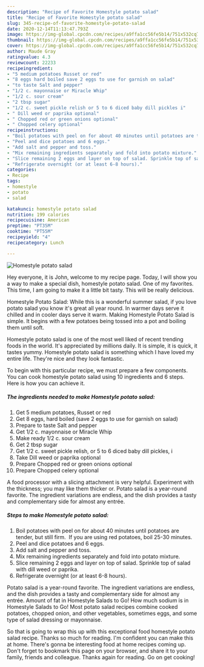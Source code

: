 ```yaml
---
description: "Recipe of Favorite Homestyle potato salad"
title: "Recipe of Favorite Homestyle potato salad"
slug: 345-recipe-of-favorite-homestyle-potato-salad
date: 2020-12-14T11:13:47.793Z
image: https://img-global.cpcdn.com/recipes/a9ffa1cc56fe5b14/751x532cq70/homestyle-potato-salad-recipe-main-photo.jpg
thumbnail: https://img-global.cpcdn.com/recipes/a9ffa1cc56fe5b14/751x532cq70/homestyle-potato-salad-recipe-main-photo.jpg
cover: https://img-global.cpcdn.com/recipes/a9ffa1cc56fe5b14/751x532cq70/homestyle-potato-salad-recipe-main-photo.jpg
author: Maude Gray
ratingvalue: 4.3
reviewcount: 22233
recipeingredient:
- "5 medium potatoes Russet or red"
- "8 eggs hard boiled save 2 eggs to use for garnish on salad"
- "to taste Salt and pepper"
- "1/2 c. mayonnaise or Miracle Whip"
- "1/2 c. sour cream"
- "2 tbsp sugar"
- "1/2 c. sweet pickle relish or 5 to 6 diced baby dill pickles i"
- " Dill weed or paprika optional"
- " Chopped red or green onions optional"
- " Chopped celery optional"
recipeinstructions:
- "Boil potatoes with peel on for about 40 minutes until potatoes are tender, but still firm.  If you are using red potatoes, boil 25-30 minutes."
- "Peel and dice potatoes and 6 eggs."
- "Add salt and pepper and toss."
- "Mix remaining ingredients separately and fold into potato mixture."
- "Slice remaining 2 eggs and layer on top of salad. Sprinkle top of salad with dill weed or paprika."
- "Refrigerate overnight (or at least 6-8 hours)."
categories:
- Recipe
tags:
- homestyle
- potato
- salad

katakunci: homestyle potato salad 
nutrition: 199 calories
recipecuisine: American
preptime: "PT35M"
cooktime: "PT55M"
recipeyield: "4"
recipecategory: Lunch

---
```



![Homestyle potato salad](https://img-global.cpcdn.com/recipes/a9ffa1cc56fe5b14/751x532cq70/homestyle-potato-salad-recipe-main-photo.jpg)

Hey everyone, it is John, welcome to my recipe page. Today, I will show you a way to make a special dish, homestyle potato salad. One of my favorites. This time, I am going to make it a little bit tasty. This will be really delicious.

Homestyle Potato Salad: While this is a wonderful summer salad, if you love potato salad you know it&#39;s great all year round. In warmer days serve it chilled and in cooler days serve it warm. Making Homestyle Potato Salad is simple. It begins with a few potatoes being tossed into a pot and boiling them until soft.

Homestyle potato salad is one of the most well liked of recent trending foods in the world. It's appreciated by millions daily. It is simple, it is quick, it tastes yummy. Homestyle potato salad is something which I have loved my entire life. They're nice and they look fantastic.


To begin with this particular recipe, we must prepare a few components. You can cook homestyle potato salad using 10 ingredients and 6 steps. Here is how you can achieve it.

<!--inarticleads1-->

##### The ingredients needed to make Homestyle potato salad:

1. Get 5 medium potatoes, Russet or red
1. Get 8 eggs, hard boiled (save 2 eggs to use for garnish on salad)
1. Prepare to taste Salt and pepper
1. Get 1/2 c. mayonnaise or Miracle Whip
1. Make ready 1/2 c. sour cream
1. Get 2 tbsp sugar
1. Get 1/2 c. sweet pickle relish, or 5 to 6 diced baby dill pickles, i
1. Take  Dill weed or paprika optional
1. Prepare  Chopped red or green onions optional
1. Prepare  Chopped celery optional


A food processor with a slicing attachment is very helpful. Experiment with the thickness; you may like them thicker or. Potato salad is a year-round favorite. The ingredient variations are endless, and the dish provides a tasty and complementary side for almost any entrée. 

<!--inarticleads2-->

##### Steps to make Homestyle potato salad:

1. Boil potatoes with peel on for about 40 minutes until potatoes are tender, but still firm.  If you are using red potatoes, boil 25-30 minutes.
1. Peel and dice potatoes and 6 eggs.
1. Add salt and pepper and toss.
1. Mix remaining ingredients separately and fold into potato mixture.
1. Slice remaining 2 eggs and layer on top of salad. Sprinkle top of salad with dill weed or paprika.
1. Refrigerate overnight (or at least 6-8 hours).


Potato salad is a year-round favorite. The ingredient variations are endless, and the dish provides a tasty and complementary side for almost any entrée. Amount of fat in Homestyle Salads to Go! How much sodium is in Homestyle Salads to Go! Most potato salad recipes combine cooked potatoes, chopped onion, and other vegetables, sometimes eggs, and some type of salad dressing or mayonnaise. 

So that is going to wrap this up with this exceptional food homestyle potato salad recipe. Thanks so much for reading. I'm confident you can make this at home. There's gonna be interesting food at home recipes coming up. Don't forget to bookmark this page on your browser, and share it to your family, friends and colleague. Thanks again for reading. Go on get cooking!
